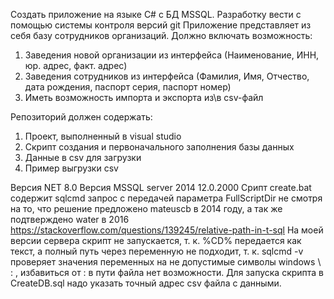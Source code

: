 Создать приложение на языке C# с БД MSSQL. 
Разработку вести с помощью системы контроля версий git
Приложение представляет из себя базу сотрудников организаций. 
Должно включать возможность:
1.	Заведения новой организации из интерфейса (Наименование, ИНН, юр. адрес, факт. адрес)
2.	Заведения сотрудников из интерфейса (Фамилия, Имя, Отчество, дата рождения, паспорт серия, паспорт номер)
3.	Иметь возможность импорта и экспорта из\в csv-файл

Репозиторий должен содержать:
1.	Проект, выполненный в visual studio
2.	Скрипт создания и первоначального заполнения базы данных
3.	Данные в csv для загрузки
4.	Пример выгрузки csv

Версия NET 8.0
Версия MSSQL server 2014 12.0.2000
Срипт create.bat содержит sqlcmd запрос с передачей параметра FullScriptDir  не смотря на то, что решение предложено mateuscb в 2014 году, а так же подтверждено water в 2016  https://stackoverflow.com/questions/139245/relative-path-in-t-sql
На моей версии сервера скрипт не запускается, т. к. %CD% передается как текст, а полный путь через переменную не подходит, т. к. sqlcmd -v  проверяет значения переменных на не допустимые символы windows \ : , избавиться от : в пути файла нет возможности.
Для запуска скрипта в CreateDB.sql надо указать точный адрес csv файла с данными.
